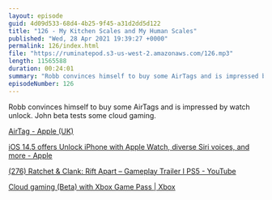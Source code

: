 ```yaml
---
layout: episode
guid: 4d09d533-68d4-4b25-9f45-a31d2dd5d122
title: "126 - My Kitchen Scales and My Human Scales"
published: "Wed, 28 Apr 2021 19:39:27 +0000"
permalink: 126/index.html
file: "https://ruminatepod.s3-us-west-2.amazonaws.com/126.mp3"
length: 11565588
duration: 00:24:01
summary: "Robb convinces himself to buy some AirTags and is impressed by watch unlock. John beta tests some cloud gaming."
episodeNumber: 126
---
```


Robb convinces himself to buy some AirTags and is impressed by watch unlock. John beta tests some cloud gaming.

[AirTag - Apple (UK)](https://www.apple.com/uk/airtag/)

[iOS 14.5 offers Unlock iPhone with Apple Watch, diverse Siri voices, and more - Apple](https://www.apple.com/newsroom/2021/04/ios-14-5-offers-unlock-iphone-with-apple-watch-diverse-siri-voices-and-more/)

[(276) Ratchet & Clank: Rift Apart – Gameplay Trailer I PS5 - YouTube](https://www.youtube.com/watch?v=9p_gg9UW9k4)

[Cloud gaming (Beta) with Xbox Game Pass | Xbox](https://www.xbox.com/en-GB/xbox-game-pass/cloud-gaming)
